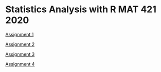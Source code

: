# Statistics Analysis with R MAT 421 2020

[Assignment 1](Assignment1.html)

[Assignment 2](fa2020_assignment2.html)

[Assignment 3](fa2020_assignment3.html)

[Assignment 4](fa2020_assignment4--2-.html)




